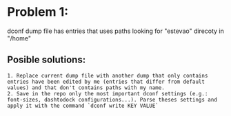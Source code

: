 # Problem 1: 
dconf dump file has entries that uses paths looking for "estevao" direcoty in "/home"
## Posible solutions:
	1. Replace current dump file with another dump that only contains entries have been edited by me (entries that differ from default values) and that don't contains paths with my name.
	2. Save in the repo only the most important dconf settings (e.g.: font-sizes, dashtodock configurations...). Parse theses settings and apply it with the command `dconf write KEY VALUE`
